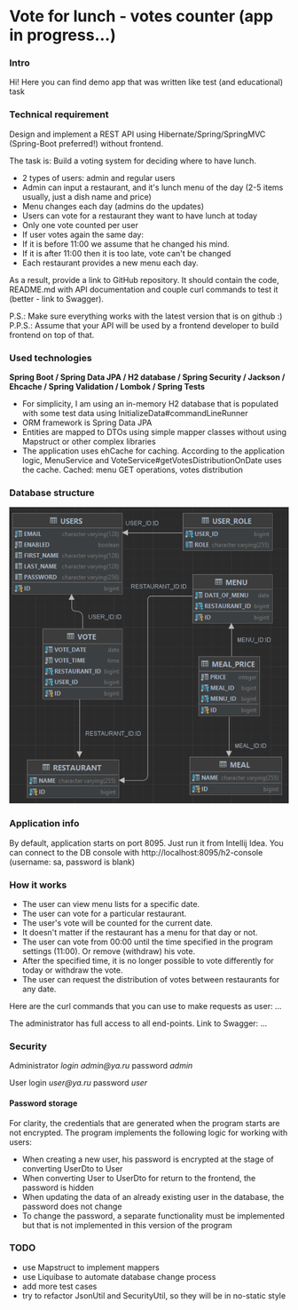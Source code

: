 # Vote for lunch - votes counter (app in progress...)

### Intro

Hi! Here you can find demo app that was written like test (and educational) task


### Technical requirement

Design and implement a REST API using Hibernate/Spring/SpringMVC (Spring-Boot preferred!) without frontend.

The task is: Build a voting system for deciding where to have lunch.

* 2 types of users: admin and regular users
* Admin can input a restaurant, and it's lunch menu of the day (2-5 items usually, just a dish name and price)
* Menu changes each day (admins do the updates)
* Users can vote for a restaurant they want to have lunch at today
* Only one vote counted per user
* If user votes again the same day:
* If it is before 11:00 we assume that he changed his mind.
* If it is after 11:00 then it is too late, vote can't be changed
* Each restaurant provides a new menu each day.

As a result, provide a link to GitHub repository. It should contain the code, README.md with API documentation and couple curl commands to test it (better - link to Swagger).

P.S.: Make sure everything works with the latest version that is on github :)
P.P.S.: Assume that your API will be used by a frontend developer to build frontend on top of that.


### Used technologies

**Spring Boot / Spring Data JPA / H2 database / Spring Security / Jackson / Ehcache / Spring Validation / Lombok / Spring Tests**

- For simplicity, I am using an in-memory H2 database that is populated with some test data using InitializeData#commandLineRunner
- ORM framework is Spring Data JPA
- Entities are mapped to DTOs using simple mapper classes without using Mapstruct or other complex libraries
- The application uses ehCache for caching. According to the application logic, MenuService and VoteService#getVotesDistributionOnDate uses the cache. Cached: menu GET operations, votes distribution


### Database structure

![img.png](img.png)


### Application info

By default, application starts on port 8095. Just run it from Intellij Idea. You can connect to the DB console with http://localhost:8095/h2-console (username: sa, password is blank)


### How it works

- The user can view menu lists for a specific date.
- The user can vote for a particular restaurant. 
- The user's vote will be counted for the current date. 
- It doesn't matter if the restaurant has a menu for that day or not.
- The user can vote from 00:00 until the time specified in the program settings (11:00). Or remove (withdraw) his vote. 
- After the specified time, it is no longer possible to vote differently for today or withdraw the vote.
- The user can request the distribution of votes between restaurants for any date.

Here are the curl commands that you can use to make requests as user:
...

The administrator has full access to all end-points. Link to Swagger: ...


### Security

Administrator _login admin@ya.ru_ password _admin_

User login _user@ya.ru_ password _user_


#### Password storage

For clarity, the credentials that are generated when the program starts are not encrypted.
The program implements the following logic for working with users:
- When creating a new user, his password is encrypted at the stage of converting UserDto to User
- When converting User to UserDto for return to the frontend, the password is hidden
- When updating the data of an already existing user in the database, the password does not change
- To change the password, a separate functionality must be implemented but that is not implemented in this version of the program


### TODO

- use Mapstruct to implement mappers
- use Liquibase to automate database change process
- add more test cases
- try to refactor JsonUtil and SecurityUtil, so they will be in no-static style
